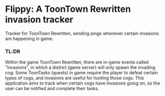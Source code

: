 # Flippy: A ToonTown Rewritten invasion tracker

Tracker for ToonTown Rewritten, sending pings whenever certain invasions are happening in game.

### TL:DR

Within the game ToonTown Rewritten, there are in-game events called "invasions", in which a district (game server) will only spawn the invading cog. Some ToonTasks (quests) in game require the player to defeat certain types of cogs, and invasions are useful for hunting those cogs. This application aims to track when certain cogs have invasions going on, so the user can be notified and complete their tasks.
